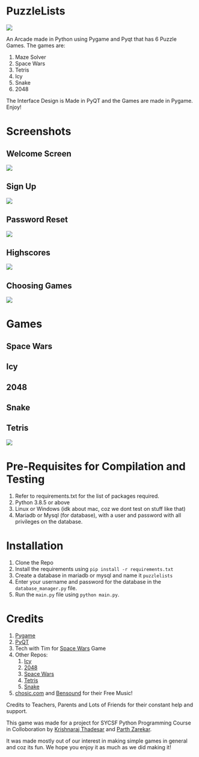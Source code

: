 # PuzzleLists
![](./design/logo/logo%20-%20line%20format.png)

An Arcade made in Python using Pygame and Pyqt that has 6 Puzzle Games. The games are:
1. Maze Solver
2. Space Wars
3. Tetris
4. Icy
5. Snake
6. 2048

The Interface Design is Made in PyQT and the Games are made in Pygame.
Enjoy!

# Screenshots

## Welcome Screen
![](https://github.com/KrishnarajT/PuzzleLists/blob/main/documentation/screenshots/welcome_screen.png)
## Sign Up
![](https://github.com/KrishnarajT/PuzzleLists/blob/main/documentation/screenshots/new_user.png)
## Password Reset
![](https://github.com/KrishnarajT/PuzzleLists/blob/main/documentation/screenshots/forgot_password.png)
## Highscores
![](https://github.com/KrishnarajT/PuzzleLists/blob/main/documentation/screenshots/highscores.png)
## Choosing Games
![](https://github.com/KrishnarajT/PuzzleLists/blob/main/documentation/screenshots/choose_game.png)

# Games
## Space Wars

## Icy

## 2048

## Snake

## Tetris
![](https://github.com/KrishnarajT/PuzzleLists/blob/main/documentation/screenshots/tetris.gif)

# Pre-Requisites for Compilation and Testing
1. Refer to requirements.txt for the list of packages required.
2. Python 3.8.5 or above
3. Linux or Windows (idk about mac, coz we dont test on stuff like that)
4. Mariadb or Mysql (for database), with a user and password with all privileges on the database.

# Installation
1. Clone the Repo
2. Install the requirements using `pip install -r requirements.txt`
3. Create a database in mariadb or mysql and name it `puzzlelists`
4. Enter your username and password for the database in the `database_manager.py` file.
5. Run the `main.py` file using `python main.py`.

# Credits
1. [Pygame](https://www.pygame.org/news)
2. [PyQT](https://www.riverbankcomputing.com/software/pyqt/intro)
3. Tech with Tim for [Space Wars](https://www.youtube.com/watch?v=Q-__8Xw9KTM) Game
4. Other Repos:
   1. [Icy](https://github.com/KrishnarajT/Icy)
   2. [2048](https://github.com/KrishnarajT/2048)
   3. [Space Wars](https://github.com/KrishnarajT/Space-Wars-Ship-thing)
   4. [Tetris](https://github.com/KrishnarajT/Tetris)
   5. [Snake](https://github.com/Parth4123/Snake-Game)
5. [chosic.com](https://www.chosic.com/) and [Bensound](https://www.bensound.com/) for their Free Music!

Credits to Teachers, Parents and Lots of Friends for their constant help and support. 

This game was made for a project for SYCSF Python Programming Course in Colloboration by [Krishnaraj Thadesar](https://github.com/KrishnarajT) and [Parth Zarekar](https://github.com/Parth4123).

It was made mostly out of our interest in making simple games in general and coz its fun. We hope you enjoy it as much as we did making it!

